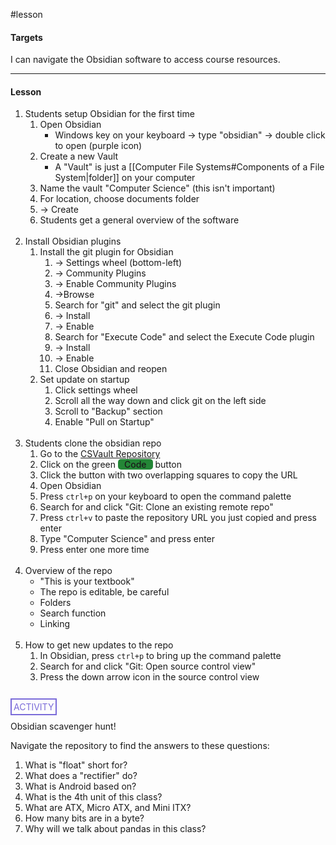 #lesson

#### Targets
I can navigate the Obsidian software to access course resources.

---
#### Lesson

1. Students setup Obsidian for the first time
	1. Open Obsidian
		* Windows key on your keyboard -> type "obsidian" -> double click to open (purple icon)
	2.  Create a new Vault
		* A "Vault" is just a [[Computer File Systems#Components of a File System|folder]] on your computer
	3. Name the vault "Computer Science" (this isn't important)
	4. For location, choose documents folder
	5. -> Create
	6. Students get a general overview of the software<br><br>
2. Install Obsidian plugins
	1. Install the git plugin for Obsidian
		1. -> Settings wheel (bottom-left)
		2. -> Community Plugins
		3. -> Enable Community Plugins
		4. ->Browse
		5.  Search for "git" and select the git plugin
		6. -> Install
		7. -> Enable 
		8. Search for "Execute Code" and select the Execute Code plugin
		9. -> Install
		10. -> Enable
		11. Close Obsidian and reopen
	2. Set update on startup
		1. Click settings wheel
		2. Scroll all the way down and click git on the left side
		3. Scroll to "Backup" section
		4. Enable "Pull on Startup"<br><br>
3. Students clone the obsidian repo
	1. Go to the [CSVault Repository](https://github.com/zackosowski/CSVault.git)
	2. Click on the green <span style="border-radius:5px; background-color: #238636; padding-left:10px; padding-right: 10px; font-weight: 500 ">Code</span> button
	3. Click the button with two overlapping squares to copy the URL
	4. Open Obsidian
	5. Press `ctrl+p` on your keyboard to open the command palette
	6. Search for and click "Git: Clone an existing remote repo"
	7. Press `ctrl+v` to paste the repository URL you just copied and press enter
	8. Type "Computer Science" and press enter
	9. Press enter one more time<br><br>
4. Overview of the repo
	* "This is your textbook"
	* The repo is editable, be careful
	* Folders
	* Search function
	* Linking<br><br>
5. How to get new updates to the repo
	1. In Obsidian, press `ctrl+p` to bring up the command palette
	2. Search for and click "Git: Open source control view"
	3. Press the down arrow icon in the source control view<br><br>


<span style="color: #7b6cd9; border: 2px solid #7b6cd9; padding: 3px">ACTIVITY</span>

Obsidian scavenger hunt!

Navigate the repository to find the answers to these questions:
1. What is "float" short for?
2. What does a "rectifier" do?
3. What is Android based on?
4. What is the 4th unit of this class?
5. What are ATX, Micro ATX, and Mini ITX?
6. How many bits are in a byte?
7. Why will we talk about pandas in this class?

